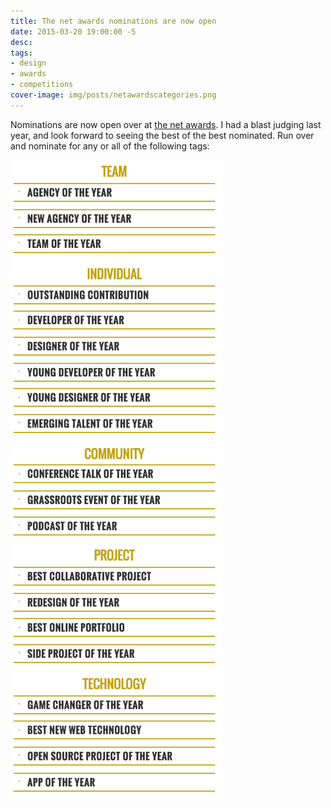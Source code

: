```yaml
---
title: The net awards nominations are now open
date: 2015-03-20 19:00:00 -5
desc:
tags:
- design
- awards
- competitions
cover-image: img/posts/netawardscategories.png
---
```


Nominations are now open over at [the net awards](https://thenetawards.com/). I had a blast judging last year, and look forward to seeing the best of the best nominated. Run over and nominate for any or all of the following tags:

![Net Awards](/static/img/posts/netawardscategories.png)
